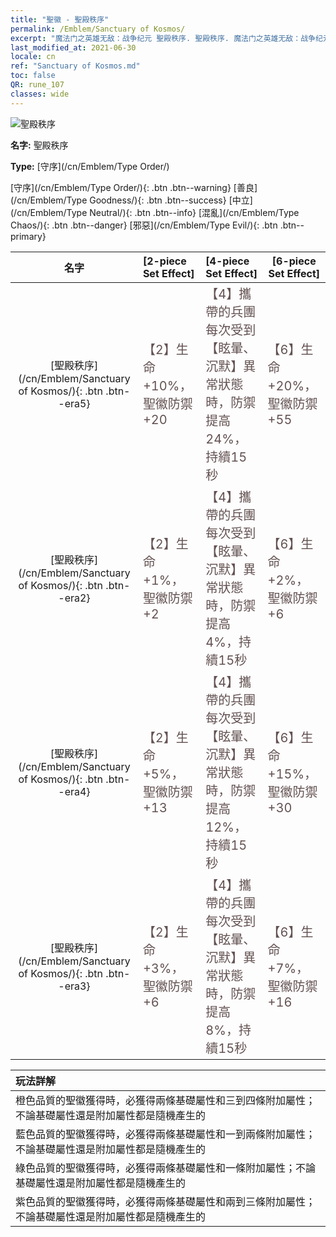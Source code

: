 ```yaml
---
title: "聖徽 - 聖殿秩序"
permalink: /Emblem/Sanctuary of Kosmos/
excerpt: "魔法门之英雄无敌：战争纪元 聖殿秩序. 聖殿秩序. 魔法门之英雄无敌：战争纪元 聖徽 聖殿秩序. 魔法门之英雄无敌：战争纪元 守序 聖殿秩序"
last_modified_at: 2021-06-30
locale: cn
ref: "Sanctuary of Kosmos.md"
toc: false
QR: rune_107
classes: wide
---
```


  ![聖殿秩序](/images/r/rune_icon_307.png)

 **名字:** 聖殿秩序

 **Type:** [守序](/cn/Emblem/Type Order/)

  [守序](/cn/Emblem/Type Order/){: .btn .btn--warning}   [善良](/cn/Emblem/Type Goodness/){: .btn .btn--success}   [中立](/cn/Emblem/Type Neutral/){: .btn .btn--info}   [混亂](/cn/Emblem/Type Chaos/){: .btn .btn--danger}   [邪惡](/cn/Emblem/Type Evil/){: .btn .btn--primary} 

  |  名字    | [2-piece Set Effect] | [4-piece Set Effect] | [6-piece Set Effect]  | 
  |:-----------------------:|:-------------------|:-----------------|----------------| 
  | [聖殿秩序](/cn/Emblem/Sanctuary of Kosmos/){: .btn .btn--era5} | <span style="color: #645252;font-size:20px">【2】生命 +10%，聖徽防禦 +20</span> | <span style="color: #645252;font-size:20px">【4】攜帶的兵團每次受到【眩暈、沉默】異常狀態時，防禦提高24%，持續15秒</span> | <span style="color: #645252;font-size:20px">【6】生命 +20%，聖徽防禦 +55</span> | 
  | [聖殿秩序](/cn/Emblem/Sanctuary of Kosmos/){: .btn .btn--era2} | <span style="color: #645252;font-size:20px">【2】生命 +1%，聖徽防禦 +2</span> | <span style="color: #645252;font-size:20px">【4】攜帶的兵團每次受到【眩暈、沉默】異常狀態時，防禦提高4%，持續15秒</span> | <span style="color: #645252;font-size:20px">【6】生命 +2%，聖徽防禦 +6</span> | 
  | [聖殿秩序](/cn/Emblem/Sanctuary of Kosmos/){: .btn .btn--era4} | <span style="color: #645252;font-size:20px">【2】生命 +5%，聖徽防禦 +13</span> | <span style="color: #645252;font-size:20px">【4】攜帶的兵團每次受到【眩暈、沉默】異常狀態時，防禦提高12%，持續15秒</span> | <span style="color: #645252;font-size:20px">【6】生命 +15%，聖徽防禦 +30</span> | 
  | [聖殿秩序](/cn/Emblem/Sanctuary of Kosmos/){: .btn .btn--era3} | <span style="color: #645252;font-size:20px">【2】生命 +3%，聖徽防禦 +6</span> | <span style="color: #645252;font-size:20px">【4】攜帶的兵團每次受到【眩暈、沉默】異常狀態時，防禦提高8%，持續15秒</span> | <span style="color: #645252;font-size:20px">【6】生命 +7%，聖徽防禦 +16</span> | 

  |         玩法詳解            | 
  |:-------------------------------|
  | 橙色品質的聖徽獲得時，必獲得兩條基礎屬性和三到四條附加屬性；不論基礎屬性還是附加屬性都是隨機產生的 |
  | 藍色品質的聖徽獲得時，必獲得兩條基礎屬性和一到兩條附加屬性；不論基礎屬性還是附加屬性都是隨機產生的 |
  | 綠色品質的聖徽獲得時，必獲得兩條基礎屬性和一條附加屬性；不論基礎屬性還是附加屬性都是隨機產生的 |
  | 紫色品質的聖徽獲得時，必獲得兩條基礎屬性和兩到三條附加屬性；不論基礎屬性還是附加屬性都是隨機產生的 |
